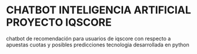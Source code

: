 # CHATBOT INTELIGENCIA ARTIFICIAL PROYECTO IQSCORE

chatbot de recomendación para usuarios de iqscore con respecto a apuestas cuotas y posibles predicciones
tecnologia desarrollada en python 
